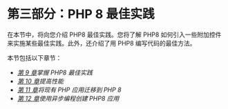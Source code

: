 # 第三部分：PHP 8 最佳实践

在本节中，将向您介绍 PHP8 最佳实践。您将了解 PHP8 如何引入一些附加控件来实施某些最佳实践。此外，还介绍了用 PHP8 编写代码的最佳方法。

本节包括以下章节：

*   [*第 9 章*](09.html#_idTextAnchor217)*掌握 PHP8 最佳实践*
*   [*第 10 章*](10.html#_idTextAnchor239)*提高性能*
*   [*第 11 章*](11.html#_idTextAnchor263)*将现有 PHP 应用迁移到 PHP 8*
*   [*第 12 章*](12.html#_idTextAnchor289)*使用异步编程创建 PHP8 应用*